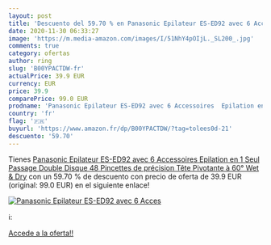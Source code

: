 ```yaml
---
layout: post
title: 'Descuento del 59.70 % en Panasonic Epilateur ES-ED92 avec 6 Acces'
date: 2020-11-30 06:33:27
image: 'https://m.media-amazon.com/images/I/51NhY4pOIjL._SL200_.jpg'
comments: true
category: ofertas
author: ring
slug: 'B00YPACTDW-fr'
actualPrice: 39.9 EUR
currency: EUR
price: 39.9
comparePrice: 99.0 EUR
prodname: 'Panasonic Epilateur ES-ED92 avec 6 Accessoires  Epilation en 1 Seul Passage  Double Disque  48 Pincettes de précision  Tête Pivotante à 60°  Wet & Dry'
country: 'fr'
flag: '🇫🇷'
buyurl: 'https://www.amazon.fr/dp/B00YPACTDW/?tag=tolees0d-21'
descuento: '59.70'
---
```


Tienes [Panasonic Epilateur ES-ED92 avec 6 Accessoires  Epilation en 1 Seul Passage  Double Disque  48 Pincettes de précision  Tête Pivotante à 60°  Wet & Dry](https://www.amazon.fr/dp/B00YPACTDW/?tag=tolees0d-21) con un 59.70 % de descuento con precio de oferta de 39.9 EUR (original: 99.0 EUR) en el siguiente enlace!

[![Panasonic Epilateur ES-ED92 avec 6 Acces](https://m.media-amazon.com/images/I/51NhY4pOIjL._SL200_.jpg)](https://www.amazon.fr/dp/B00YPACTDW/?tag=tolees0d-21)

ℹ️:


[Accede a la oferta!!](https://www.amazon.fr/dp/B00YPACTDW/?tag=tolees0d-21)
